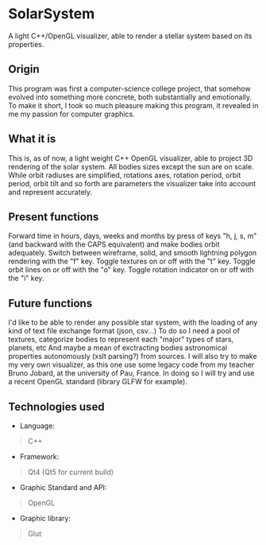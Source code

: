 # SolarSystem
A light C++/OpenGL visualizer, able to render a stellar system based on its properties.


## Origin

This program was first a computer-science college project, that somehow evolved into something more concrete, both substantially and emotionally. To make it short, I took so much pleasure making this program, it revealed in me my passion for computer graphics.

## What it is

This is, as of now, a light weight C++ OpenGL visualizer, able to project 3D rendering of the solar system.
All bodies sizes except the sun are on scale.
While orbit radiuses are simplified, rotations axes, rotation period, orbit period, orbit tilt and so forth are parameters the visualizer take into account and represent accurately.

## Present functions

Forward time in hours, days, weeks and months by press of keys "h, j, s, m" (and backward with the CAPS equivalent) and make bodies orbit adequately.
Switch between wireframe, solid, and smooth lightning polygon rendering with the "f" key.
Toggle textures on or off with the "t" key.
Toggle orbit lines on or off with the "o" key.
Toggle rotation indicator on or off with the "i" key.

## Future functions

I'd like to be able to render any possible star system, with the loading of any kind of text file exchange format (json, csv...)
To do so I need a pool of textures, categorize bodies to represent each "major" types of stars, planets, etc
And maybe a mean of exctracting bodies astronomical properties autonomously (xslt parsing?) from sources.
I will also try to make my very own visualizer, as this one use some legacy code from my teacher Bruno Jobard, at the university of Pau, France. In doing so I will try and use a recent OpenGL standard (library GLFW for example).

## Technologies used

* Language:
>   C++
* Framework:
>   Qt4 (Qt5 for current build)
* Graphic Standard and API:
>   OpenGL
* Graphic library:
>   Glut
